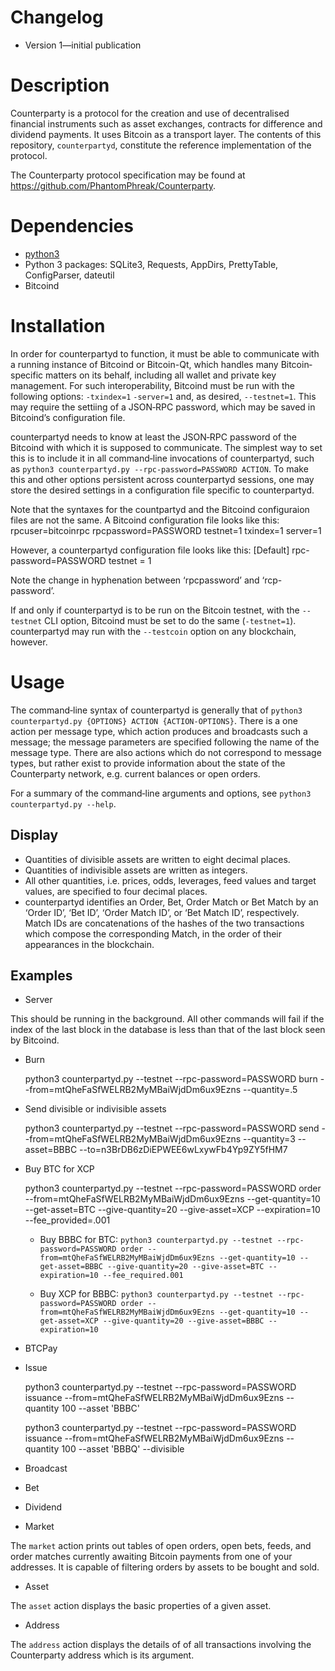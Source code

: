 # Changelog
* Version 1—initial publication

# Description
Counterparty is a protocol for the creation and use of decentralised financial
instruments such as asset exchanges, contracts for difference and dividend
payments. It uses Bitcoin as a transport layer. The contents of this
repository, `counterpartyd`, constitute the reference implementation of the
protocol.

The Counterparty protocol specification may be found at
<https://github.com/PhantomPhreak/Counterparty>.

# Dependencies
* [python3](http://python.org)
* Python 3 packages: SQLite3, Requests, AppDirs, PrettyTable, ConfigParser,
  dateutil
* Bitcoind

# Installation
In order for counterpartyd to function, it must be able to communicate with a
running instance of Bitcoind or Bitcoin-Qt, which handles many Bitcoin‐specific
matters on its behalf, including all wallet and private key management. For
such interoperability, Bitcoind must be run with the following options:
`-txindex=1` `-server=1` and, as desired, `--testnet=1`. This may require
the settiing of a JSON‐RPC password, which may be saved in Bitcoind’s
configuration file.

counterpartyd needs to know at least the JSON‐RPC password of the Bitcoind with
which it is supposed to communicate. The simplest way to set this is to
include it in all command‐line invocations of counterpartyd, such as `python3
counterpartyd.py --rpc-password=PASSWORD ACTION`. To make this and other
options persistent across counterpartyd sessions, one may store the desired
settings in a configuration file specific to counterpartyd.

Note that the syntaxes for the countpartyd and the Bitcoind configuraion
files are not the same. A Bitcoind configuration file looks like this:
        rpcuser=bitcoinrpc
        rpcpassword=PASSWORD
        testnet=1
        txindex=1
        server=1

However, a counterpartyd configuration file looks like this:
        [Default]
        rpc-password=PASSWORD
        testnet = 1

Note the change in hyphenation between ‘rpcpassword’ and ‘rcp-password’.

If and only if counterpartyd is to be run on the Bitcoin testnet, with the
`--testnet` CLI option, Bitcoind must be set to do the same (`-testnet=1`).
counterpartyd may run with the `--testcoin` option on any blockchain,
however.

# Usage
The command‐line syntax of counterpartyd is generally that of `python3
counterpartyd.py {OPTIONS} ACTION {ACTION-OPTIONS}`. There is a one action per
message type, which action produces and broadcasts such a message; the message
parameters are specified following the name of the message type. There are also
actions which do not correspond to message types, but rather exist to provide
information about the state of the Counterparty network, e.g. current balances
or open orders.

For a summary of the command‐line arguments and options, see `python3
counterpartyd.py --help`.

## Display
* Quantities of divisible assets are written to eight decimal places.
* Quantities of indivisible assets are written as integers.
* All other quantities, i.e. prices, odds, leverages, feed values and target
values, are specified to four decimal places.
* counterpartyd identifies an Order, Bet, Order Match or Bet Match by an
‘Order ID’, ‘Bet ID’, ‘Order Match ID’, or ‘Bet Match ID’, respectively. Match
IDs are concatenations of the hashes of the two transactions which compose the
corresponding Match, in the order of their appearances in the blockchain.


## Examples
* Server

This should be running in the background. All other commands will fail if the index of the last block in the database is less than that of the last block seen by Bitcoind.

* Burn

	python3 counterpartyd.py --testnet --rpc-password=PASSWORD burn --from=mtQheFaSfWELRB2MyMBaiWjdDm6ux9Ezns --quantity=.5

* Send divisible or indivisible assets

	python3 counterpartyd.py --testnet --rpc-password=PASSWORD send --from=mtQheFaSfWELRB2MyMBaiWjdDm6ux9Ezns --quantity=3 --asset=BBBC --to=n3BrDB6zDiEPWEE6wLxywFb4Yp9ZY5fHM7

* Buy BTC for XCP

	python3 counterpartyd.py --testnet --rpc-password=PASSWORD order --from=mtQheFaSfWELRB2MyMBaiWjdDm6ux9Ezns --get-quantity=10 --get-asset=BTC --give-quantity=20 --give-asset=XCP --expiration=10 --fee_provided=.001

	* Buy BBBC for BTC: `python3 counterpartyd.py --testnet --rpc-password=PASSWORD order --from=mtQheFaSfWELRB2MyMBaiWjdDm6ux9Ezns --get-quantity=10 --get-asset=BBBC --give-quantity=20 --give-asset=BTC --expiration=10 --fee_required.001`

	* Buy XCP for BBBC: `python3 counterpartyd.py --testnet --rpc-password=PASSWORD order --from=mtQheFaSfWELRB2MyMBaiWjdDm6ux9Ezns --get-quantity=10 --get-asset=XCP --give-quantity=20 --give-asset=BBBC --expiration=10`

* BTCPay

* Issue

	python3 counterpartyd.py --testnet --rpc-password=PASSWORD issuance --from=mtQheFaSfWELRB2MyMBaiWjdDm6ux9Ezns --quantity 100 --asset 'BBBC'

	python3 counterpartyd.py --testnet --rpc-password=PASSWORD issuance --from=mtQheFaSfWELRB2MyMBaiWjdDm6ux9Ezns --quantity 100 --asset 'BBBQ' --divisible

* Broadcast

* Bet

* Dividend

* Market

The `market` action prints out tables of open orders, open bets, feeds, and
order matches currently awaiting Bitcoin payments from one of your addresses.
It is capable of filtering orders by assets to be bought and sold.

* Asset

The `asset` action displays the basic properties of a given asset.

* Address

The `address` action displays the details of of all transactions involving the
Counterparty address which is its argument.
